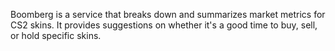 Boomberg is a service that breaks down and summarizes market metrics for CS2 skins. It provides suggestions on whether it's a good time to buy, sell, or hold specific skins.
